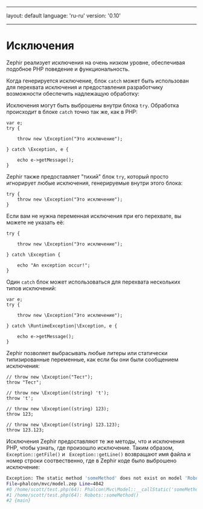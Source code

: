 * * *

layout: default language: 'ru-ru' version: '0.10'

* * *

# Исключения

Zephir реализует исключения на очень низком уровне, обеспечивая подобное PHP поведение и функциональность.

Когда генерируется исключение, блок `catch` может быть использован для перехвата исключения и предоставления разработчику возможности обеспечить надлежащую обработку:

Исключения могут быть выброшены внутри блока `try`. Обработка происходит в блоке `catch` точно так же, как в PHP:

```zephir
var e;
try {

    throw new \Exception("Это исключение");

} catch \Exception, e {

    echo e->getMessage();
}
```

Zephir также предоставляет "тихий" блок `try`, который просто игнорирует любые исключения, генерируемые внутри этого блока:

```zephir
try {
    throw new \Exception("Это исключение");
}
```

Если вам не нужна переменная исключения при его перехвате, вы можете не указать её:

```zephir
try {

    throw new \Exception("Это исключение");

} catch \Exception {

    echo "An exception occur!";
}
```

Один `catch` блок может использоваться для перехвата нескольких типов исключений:

```zephir
var e;
try {

    throw new \Exception("Это исключение");

} catch \RuntimeException|\Exception, e {

    echo e->getMessage();
}
```

Zephir позволяет выбрасывать любые литеры или статически типизированные переменные, как если бы они были сообщением исключения:

```zephir
// throw new \Exception("Тест");
throw "Тест";

// throw new \Exception((string) 't');
throw 't';

// throw new \Exception((string) 123);
throw 123;

// throw new \Exception((string) 123.123);
throw 123.123;
```

Исключения Zephir предоставляют те же методы, что и исключения PHP, чтобы узнать, где произошло исключение. Таким образом, `Exception::getFile()` и ` Exception::getLine()` возвращают имя файла и номер строки соотвественно, где в Zephir коде было выброшено исключение:

```bash
Exception: The static method 'someMethod' does not exist on model 'Robots'
File=phalcon/mvc/model.zep Line=4042
#0 /home/scott/test.php(64): Phalcon\Mvc\Model::__callStatic('someMethod', Array)
#1 /home/scott/test.php(64): Robots::someMethod()
#2 {main}
```